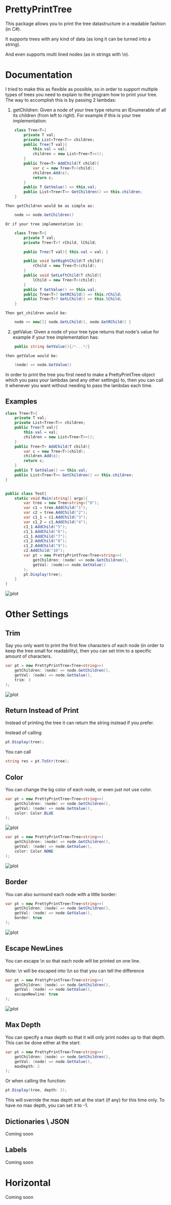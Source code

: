 # PrettyPrintTree

This package allows you to print the tree datastructure in a readable fashion (in C#).

It supports trees with any kind of data (as long it can be turned into a string).

And even supports multi lined nodes (as in strings with \n).



# Documentation

I tried to make this as flexible as possible, so in order to support multiple types of trees
you need to explain to the program how to print your tree. The way to accomplish this is by passing 2 lambdas:
1) getChildren: Given a node of your tree type returns an IEnumerable of all its children (from left to right).
    For example if this is your tree implementation:
```csharp
    class Tree<T>{
        private T val;
        private List<Tree<T>> children;
        public Tree(T val){
            this.val = val;
            children = new List<Tree<T>>();
        }
        public Tree<T> AddChild(T child){
            var c = new Tree<T>(child);
            children.Add(c);
            return c;
        }
        public T GetValue() => this.val;
        public List<Tree<T>> GetChildren() => this.children;
    }
```
    Then getChildren would be as simple as:
```csharp
    node => node.GetChildren()
```
    Or if your tree implementation is:
```csharp
    class Tree<T>{
        private T val;
        private Tree<T>? rChild, lChild;

        public Tree(T val){ this.val = val; }

        public void SetRightChild(T child){
            rChild = new Tree<T>(child);
        }
        public void SetLeftChild(T child){
            lChild = new Tree<T>(child);
        }
        public T GetValue() => this.val; 
        public Tree<T>? GetRChild() => this.rChild; 
        public Tree<T>? GetLChild() => this.lChild;
    }
```
    Then get_children would be:
```csharp
    node => new[]{ node.GetLChild(), node.GetRChild() }
```

2) getValue: Given a node of your tree type returns that node's value
    for example if your tree implementation has:
```csharp
    public string GetValue(){/*...*/}
```
    then getValue would be:
```csharp
    (node) => node.GetValue()
```


In order to print the tree you first need to make a PrettyPrintTree object which you pass your lambdas (and any other settings) to, then you can call it whenever you want without needing to pass the lambdas each time.


## Examples

```csharp
class Tree<T>{
    private T val;
    private List<Tree<T>> children;
    public Tree(T val){
        this.val = val;
        children = new List<Tree<T>>();
    }
    public Tree<T> AddChild(T child){
        var c = new Tree<T>(child);
        children.Add(c);
        return c;
    }
    public T GetValue() => this.val;
    public List<Tree<T>> GetChildren() => this.children;
}


public class Test{
    static void Main(string[] args){
        var tree = new Tree<string>("0");
        var c1 = tree.AddChild("1");
        var c2 = tree.AddChild("2");
        var c1_1 = c1.AddChild("3");
        var c1_2 = c1.AddChild("4");
        c1_1.AddChild("5");
        c1_1.AddChild("6");
        c1_1.AddChild("7");
        c1_2.AddChild("8");
        c1_2.AddChild("9");
        c2.AddChild("10");
        var pt = new PrettyPrintTree<Tree<string>>(
            getChildren: (node) => node.GetChildren(),
            getVal: (node)=> node.GetValue()
        );
        pt.Display(tree);
    }
}
```
![plot](Imagesxample.JPG)


# Other Settings


## Trim
Say you only want to print the first few characters of each node (in order to keep the tree small for readability),
then you can set trim to a specific amount of characters.

```csharp
var pt = new PrettyPrintTree<Tree<string>>(
    getChildren: (node) => node.GetChildren(),
    getVal: (node) => node.GetValue(),
    trim: 3
);
```
![plot](Imagesrim.JPG)


## Return Instead of Print
Instead of printing the tree it can return the string instead if you prefer.

Instead of calling
```csharp
pt.Display(tree);
```
You can call
```csharp
string res = pt.ToStr(tree);
```


## Color
You can change the bg color of each node, or even just not use color.

```csharp
var pt = new PrettyPrintTree<Tree<string>>(
    getChildren: (node) => node.GetChildren(),
    getVal: (node) => node.GetValue(),
    color: Color.BLUE
);
```
![plot](Imageslue.JPG)
```csharp
var pt = new PrettyPrintTree<Tree<string>>(
    getChildren: (node) => node.GetChildren(),
    getVal: (node) => node.GetValue(),
    color: Color.NONE
);
```
![plot](Imageso_color.JPG)


## Border
You can also surround each node with a little border:
```csharp
var pt = new PrettyPrintTree<Tree<string>>(
    getChildren: (node) => node.GetChildren(),
    getVal: (node) => node.GetValue(),
    border: true
);
```
![plot](Imagesorder.JPG)


## Escape NewLines
You can escape \n so that each node will be printed on one line.

Note: \\n will be escaped into \\\\n so that you can tell the difference
```csharp
var pt = new PrettyPrintTree<Tree<string>>(
    getChildren: (node) => node.GetChildren(),
    getVal: (node) => node.GetValue(),
    escapeNewline: true
);
```
![plot](Imagesew_line.JPG)


## Max Depth
You can specify a max depth so that it will only print nodes up to that depth.
This can be done either at the start:
```csharp
var pt = new PrettyPrintTree<Tree<string>>(
    getChildren: (node) => node.GetChildren(),
    getVal: (node) => node.GetValue(),
    maxDepth: 2
);
```
Or when calling the function:
```csharp
pt.Display(tree, depth: 2);
```
This will override the max depth set at the start (if any) for this time only.
To have no max depth, you can set it to -1.


## Dictionaries \ JSON

Coming soon


## Labels

Coming soon


# Horizontal

Coming soon
